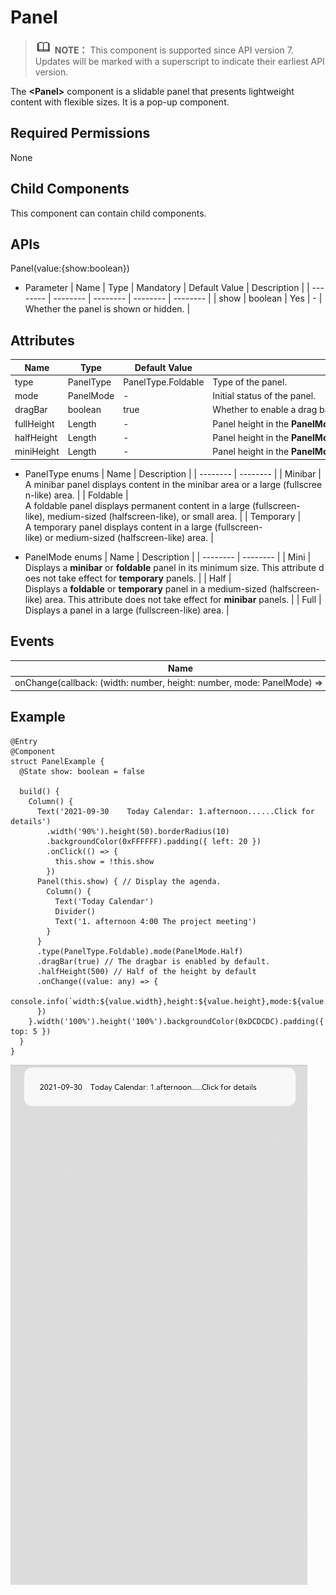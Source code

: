# Panel


> ![icon-note.gif](public_sys-resources/icon-note.gif) **NOTE：**
> This component is supported since API version 7. Updates will be marked with a superscript to indicate their earliest API version.


The **&lt;Panel&gt;** component is a slidable panel that presents lightweight content with flexible sizes. It is a pop-up component.


## Required Permissions

None


## Child Components

This component can contain child components.


## APIs

Panel(value:{show:boolean})

- Parameter
    | Name | Type | Mandatory | Default&nbsp;Value | Description | 
  | -------- | -------- | -------- | -------- | -------- |
  | show | boolean | Yes | - | Whether&nbsp;the&nbsp;panel&nbsp;is&nbsp;shown&nbsp;or&nbsp;hidden. | 


## Attributes

  | Name | Type | Default&nbsp;Value | Description | 
| -------- | -------- | -------- | -------- |
| type | PanelType | PanelType.Foldable | Type&nbsp;of&nbsp;the&nbsp;panel. | 
| mode | PanelMode | - | Initial&nbsp;status&nbsp;of&nbsp;the&nbsp;panel. | 
| dragBar | boolean | true | Whether&nbsp;to&nbsp;enable&nbsp;a&nbsp;drag&nbsp;bar.&nbsp;The&nbsp;value&nbsp;**true**&nbsp;means&nbsp;that&nbsp;the&nbsp;drag&nbsp;bar&nbsp;will&nbsp;be&nbsp;displayed,&nbsp;and&nbsp;**false**&nbsp;means&nbsp;the&nbsp;opposite. | 
| fullHeight | Length | - | Panel&nbsp;height&nbsp;in&nbsp;the&nbsp;**PanelMode.Full**&nbsp;mode. | 
| halfHeight | Length | - | Panel&nbsp;height&nbsp;in&nbsp;the&nbsp;**PanelMode.Half**&nbsp;mode.&nbsp;The&nbsp;default&nbsp;value&nbsp;is&nbsp;half&nbsp;of&nbsp;the&nbsp;screen&nbsp;height. | 
| miniHeight | Length | - | Panel&nbsp;height&nbsp;in&nbsp;the&nbsp;**PanelMode.Mini**&nbsp;mode. | 

- PanelType enums
    | Name | Description | 
  | -------- | -------- |
  | Minibar | A&nbsp;minibar&nbsp;panel&nbsp;displays&nbsp;content&nbsp;in&nbsp;the&nbsp;minibar&nbsp;area&nbsp;or&nbsp;a&nbsp;large&nbsp;(fullscreen-like)&nbsp;area. | 
  | Foldable | A&nbsp;foldable&nbsp;panel&nbsp;displays&nbsp;permanent&nbsp;content&nbsp;in&nbsp;a&nbsp;large&nbsp;(fullscreen-like),&nbsp;medium-sized&nbsp;(halfscreen-like),&nbsp;or&nbsp;small&nbsp;area. | 
  | Temporary | A&nbsp;temporary&nbsp;panel&nbsp;displays&nbsp;content&nbsp;in&nbsp;a&nbsp;large&nbsp;(fullscreen-like)&nbsp;or&nbsp;medium-sized&nbsp;(halfscreen-like)&nbsp;area. | 

- PanelMode enums
    | Name | Description | 
  | -------- | -------- |
  | Mini | Displays&nbsp;a&nbsp;**minibar**&nbsp;or&nbsp;**foldable**&nbsp;panel&nbsp;in&nbsp;its&nbsp;minimum&nbsp;size.&nbsp;This&nbsp;attribute&nbsp;does&nbsp;not&nbsp;take&nbsp;effect&nbsp;for&nbsp;**temporary**&nbsp;panels. | 
  | Half | Displays&nbsp;a&nbsp;**foldable**&nbsp;or&nbsp;**temporary**&nbsp;panel&nbsp;in&nbsp;a&nbsp;medium-sized&nbsp;(halfscreen-like)&nbsp;area.&nbsp;This&nbsp;attribute&nbsp;does&nbsp;not&nbsp;take&nbsp;effect&nbsp;for&nbsp;**minibar**&nbsp;panels. | 
  | Full | Displays&nbsp;a&nbsp;panel&nbsp;in&nbsp;a&nbsp;large&nbsp;(fullscreen-like)&nbsp;area. | 


## Events

  | Name | Description | 
| -------- | -------- |
| onChange(callback:&nbsp;(width:&nbsp;number,&nbsp;height:&nbsp;number,&nbsp;mode:&nbsp;PanelMode)&nbsp;=&gt;&nbsp;void) | Triggered&nbsp;when&nbsp;the&nbsp;status&nbsp;of&nbsp;the&nbsp;panel&nbsp;changes.&nbsp;The&nbsp;returned&nbsp;height&nbsp;value&nbsp;is&nbsp;the&nbsp;height&nbsp;of&nbsp;the&nbsp;content&nbsp;area.&nbsp;When&nbsp;the&nbsp;value&nbsp;of&nbsp;**dragbar**&nbsp;is&nbsp;**true**,&nbsp;the&nbsp;height&nbsp;of&nbsp;the&nbsp;panel&nbsp;is&nbsp;the&nbsp;dragbar&nbsp;height&nbsp;plus&nbsp;the&nbsp;height&nbsp;of&nbsp;the&nbsp;content&nbsp;area. | 


## Example


```
@Entry
@Component
struct PanelExample {
  @State show: boolean = false

  build() {
    Column() {
      Text('2021-09-30    Today Calendar: 1.afternoon......Click for details')
        .width('90%').height(50).borderRadius(10)
        .backgroundColor(0xFFFFFF).padding({ left: 20 })
        .onClick(() => {
          this.show = !this.show
        })
      Panel(this.show) { // Display the agenda.
        Column() {
          Text('Today Calendar')
          Divider()
          Text('1. afternoon 4:00 The project meeting')
        }
      }
      .type(PanelType.Foldable).mode(PanelMode.Half)
      .dragBar(true) // The dragbar is enabled by default.
      .halfHeight(500) // Half of the height by default
      .onChange((value: any) => {
        console.info(`width:${value.width},height:${value.height},mode:${value.mode}`)
      })
    }.width('100%').height('100%').backgroundColor(0xDCDCDC).padding({ top: 5 })
  }
}
```

![en-us_image_0000001256978381](figures/en-us_image_0000001256978381.gif)
